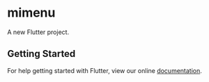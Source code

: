 # mimenu

A new Flutter project.

## Getting Started

For help getting started with Flutter, view our online
[documentation](http://flutter.io/).
